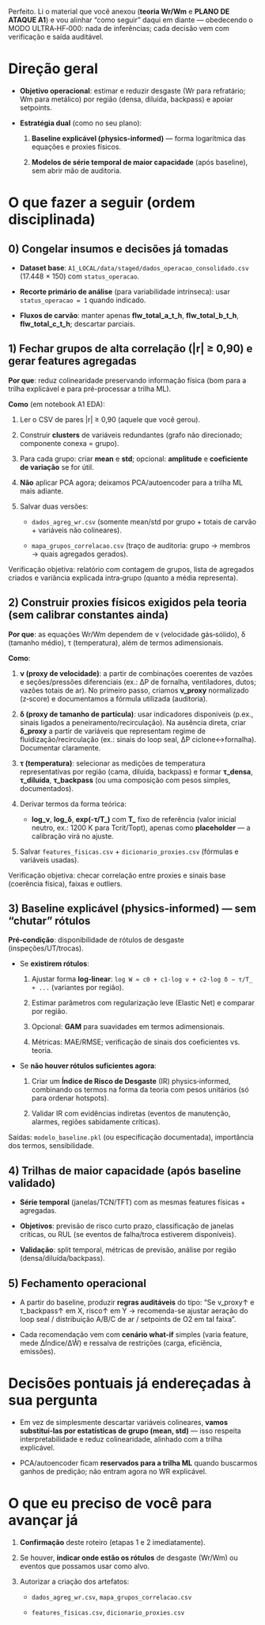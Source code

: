 Perfeito. Li o material que você anexou (**teoria Wr/Wm** e **PLANO DE ATAQUE A1**) e vou alinhar “como seguir” daqui em diante — obedecendo o MODO ULTRA‑HF‑000: nada de inferências; cada decisão vem com verificação e saída auditável.

# Direção geral

- **Objetivo operacional**: estimar e reduzir desgaste (Wr para refratário; Wm para metálico) por região (densa, diluída, backpass) e apoiar setpoints.
    
- **Estratégia dual** (como no seu plano):
    
    1. **Baseline explicável (physics‑informed)** — forma logarítmica das equações e proxies físicos.
        
    2. **Modelos de série temporal de maior capacidade** (após baseline), sem abrir mão de auditoria.
        

# O que fazer a seguir (ordem disciplinada)

## 0) Congelar insumos e decisões já tomadas

- **Dataset base**: `A1_LOCAL/data/staged/dados_operacao_consolidado.csv` (17.448 × 150) com `status_operacao`.
    
- **Recorte primário de análise** (para variabilidade intrínseca): usar `status_operacao = 1` quando indicado.
    
- **Fluxos de carvão**: manter apenas **flw_total_a_t_h**, **flw_total_b_t_h**, **flw_total_c_t_h**; descartar parciais.
    

## 1) Fechar grupos de alta correlação (|r| ≥ 0,90) e gerar features agregadas

**Por que**: reduz colinearidade preservando informação física (bom para a trilha explicável e para pré-processar a trilha ML).

**Como** (em notebook A1 EDA):

1. Ler o CSV de pares |r| ≥ 0,90 (aquele que você gerou).
    
2. Construir **clusters** de variáveis redundantes (grafo não direcionado; componente conexa = grupo).
    
3. Para cada grupo: criar **mean** e **std**; opcional: **amplitude** e **coeficiente de variação** se for útil.
    
4. **Não** aplicar PCA agora; deixamos PCA/autoencoder para a trilha ML mais adiante.
    
5. Salvar duas versões:
    
    - `dados_agreg_wr.csv` (somente mean/std por grupo + totais de carvão + variáveis não colineares).
        
    - `mapa_grupos_correlacao.csv` (traço de auditoria: grupo → membros → quais agregados gerados).
        

Verificação objetiva: relatório com contagem de grupos, lista de agregados criados e variância explicada intra‑grupo (quanto a média representa).

## 2) Construir proxies físicos exigidos pela teoria (sem calibrar constantes ainda)

**Por que**: as equações Wr/Wm dependem de ν (velocidade gás‑sólido), δ (tamanho médio), τ (temperatura), além de termos adimensionais.

**Como**:

1. **ν (proxy de velocidade)**: a partir de combinações coerentes de vazões e seções/pressões diferenciais (ex.: ΔP de fornalha, ventiladores, dutos; vazões totais de ar). No primeiro passo, criamos **ν_proxy** normalizado (z‑score) e documentamos a fórmula utilizada (auditoria).
    
2. **δ (proxy de tamanho de partícula)**: usar indicadores disponíveis (p.ex., sinais ligados a peneiramento/recirculação). Na ausência direta, criar **δ_proxy** a partir de variáveis que representam regime de fluidização/recirculação (ex.: sinais do loop seal, ΔP ciclone↔fornalha). Documentar claramente.
    
3. **τ (temperatura)**: selecionar as medições de temperatura representativas por região (cama, diluída, backpass) e formar **τ_densa**, **τ_diluida**, **τ_backpass** (ou uma composição com pesos simples, documentados).
    
4. Derivar termos da forma teórica:
    
    - **log_ν**, **log_δ**, **exp(-τ/T_)** com **T_** fixo de referência (valor inicial neutro, ex.: 1200 K para Tcrit/Topt), apenas como **placeholder** — a calibração virá no ajuste.
        
5. Salvar `features_fisicas.csv` + `dicionario_proxies.csv` (fórmulas e variáveis usadas).
    

Verificação objetiva: checar correlação entre proxies e sinais base (coerência física), faixas e outliers.

## 3) Baseline explicável (physics‑informed) — sem “chutar” rótulos

**Pré‑condição**: disponibilidade de rótulos de desgaste (inspeções/UT/trocas).

- Se **existirem rótulos**:
    
    1. Ajustar forma **log‑linear**: `log W ≈ c0 + c1·log ν + c2·log δ − τ/T_ + ...` (variantes por região).
        
    2. Estimar parâmetros com regularização leve (Elastic Net) e comparar por região.
        
    3. Opcional: **GAM** para suavidades em termos adimensionais.
        
    4. Métricas: MAE/RMSE; verificação de sinais dos coeficientes vs. teoria.
        
- Se **não houver rótulos suficientes agora**:
    
    1. Criar um **Índice de Risco de Desgaste** (IR) physics‑informed, combinando os termos na forma da teoria com pesos unitários (só para ordenar hotspots).
        
    2. Validar IR com evidências indiretas (eventos de manutenção, alarmes, regiões sabidamente críticas).
        

Saídas: `modelo_baseline.pkl` (ou especificação documentada), importância dos termos, sensibilidade.

## 4) Trilhas de maior capacidade (após baseline validado)

- **Série temporal** (janelas/TCN/TFT) com as mesmas features físicas + agregadas.
    
- **Objetivos**: previsão de risco curto prazo, classificação de janelas críticas, ou RUL (se eventos de falha/troca estiverem disponíveis).
    
- **Validação**: split temporal, métricas de previsão, análise por região (densa/diluída/backpass).
    

## 5) Fechamento operacional

- A partir do baseline, produzir **regras auditáveis** do tipo: “Se ν_proxy↑ e τ_backpass↑ em X, risco↑ em Y → recomenda-se ajustar aeração do loop seal / distribuição A/B/C de ar / setpoints de O2 em tal faixa”.
    
- Cada recomendação vem com **cenário what‑if** simples (varia feature, mede ΔÍndice/ΔŴ) e ressalva de restrições (carga, eficiência, emissões).
    

# Decisões pontuais já endereçadas à sua pergunta

- Em vez de simplesmente descartar variáveis colineares, **vamos substituí‑las por estatísticas de grupo (mean, std)** — isso respeita interpretabilidade e reduz colinearidade, alinhado com a trilha explicável.
    
- PCA/autoencoder ficam **reservados para a trilha ML** quando buscarmos ganhos de predição; não entram agora no WR explicável.
    

# O que eu preciso de você para avançar já

1. **Confirmação** deste roteiro (etapas 1 e 2 imediatamente).
    
2. Se houver, **indicar onde estão os rótulos** de desgaste (Wr/Wm) ou eventos que possamos usar como alvo.
    
3. Autorizar a criação dos artefatos:
    
    - `dados_agreg_wr.csv`, `mapa_grupos_correlacao.csv`
        
    - `features_fisicas.csv`, `dicionario_proxies.csv`
        

